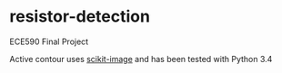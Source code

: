 # resistor-detection
ECE590 Final Project

Active contour uses [scikit-image](http://scikit-image.org/download.html) and has been tested with Python 3.4
